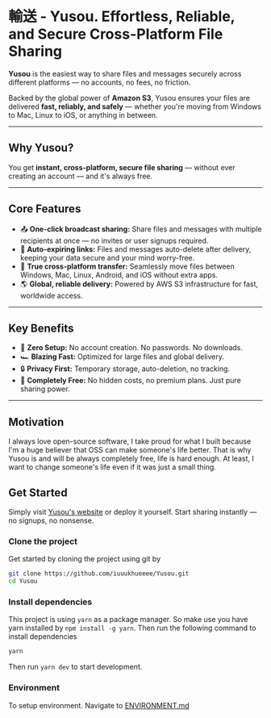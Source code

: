 # 輸送 - Yusou. Effortless, Reliable, and Secure Cross-Platform File Sharing

**Yusou** is the easiest way to share files and messages securely across different platforms — no accounts, no fees, no friction.

Backed by the global power of **Amazon S3**, Yusou ensures your files are delivered **fast, reliably, and safely** — whether you're moving from Windows to Mac, Linux to iOS, or anything in between.

---

## Why Yusou?

You get **instant, cross-platform, secure file sharing** — without ever creating an account — and it's always free.

---

## Core Features

- 📤 **One-click broadcast sharing:** Share files and messages with multiple recipients at once — no invites or user signups required.
- 🧹 **Auto-expiring links:** Files and messages auto-delete after delivery, keeping your data secure and your mind worry-free.
- 🔄 **True cross-platform transfer:** Seamlessly move files between Windows, Mac, Linux, Android, and iOS without extra apps.
- 🌎 **Global, reliable delivery:** Powered by AWS S3 infrastructure for fast, worldwide access.

---

## Key Benefits

- 🚫 **Zero Setup:** No account creation. No passwords. No downloads.
- 🏎️ **Blazing Fast:** Optimized for large files and global delivery.
- 🔒 **Privacy First:** Temporary storage, auto-deletion, no tracking.
- 💸 **Completely Free:** No hidden costs, no premium plans. Just pure sharing power.

---

## Motivation

I always love open-source software, I take proud for what I built because I'm a huge believer that OSS can make someone's life better. That is why Yusou is and will be always completely free, life is hard enough. At least, I want to change someone's life even if it was just a small thing.

## Get Started

Simply visit [Yusou's website](https://yusou.vercel.app) or deploy it yourself. Start sharing instantly — no signups, no nonsense.

### Clone the project

Get started by cloning the project using git by

```bash
git clone https://github.com/iuuukhueeee/Yusou.git
cd Yusou
```

### Install dependencies

This project is using `yarn` as a package manager. So make use you have yarn installed by `npm install -g yarn`. Then run the following command to install dependencies

```bash
yarn
```

Then run `yarn dev` to start development.

### Environment

To setup environment. Navigate to [ENVIRONMENT.md](./docs/ENVIRONMENT.md)
